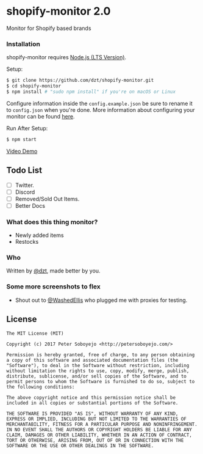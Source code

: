 # shopify-monitor 2.0
Monitor for Shopify based brands

### Installation

shopify-monitor requires [Node.js (LTS Version)](http://nodejs.org/).

Setup:

```sh
$ git clone https://github.com/dzt/shopify-monitor.git
$ cd shopify-monitor
$ npm install # "sudo npm install" if you're on macOS or Linux
```

Configure information inside the `config.example.json` be sure to rename it to `config.json` when you're done. More information about configuring your monitor can be found <a href="https://github.com/dzt/shopify-monitor/wiki/Configuring-your-monitor">here</a>.


Run After Setup:

```sh
$ npm start
```

<a href="https://www.youtube.com/watch?v=oirJnCmtfQY&feature=youtu.be">Video Demo</a>

## Todo List
- [ ] Twitter.
- [ ] Discord
- [ ] Removed/Sold Out Items.
- [ ] Better Docs

### What does this thing monitor?
- Newly added items
- Restocks

### Who

Written by <a href="http://petersoboyejo.com/">@dzt</a>, made better by you.

### Some more screenshots to flex

- Shout out to [@WashedEllis](https://twitter.com/WashedEllis) who plugged me with proxies for testing.

## License

```
The MIT License (MIT)

Copyright (c) 2017 Peter Soboyejo <http://petersoboyejo.com/>

Permission is hereby granted, free of charge, to any person obtaining a copy of this software and associated documentation files (the "Software"), to deal in the Software without restriction, including without limitation the rights to use, copy, modify, merge, publish, distribute, sublicense, and/or sell copies of the Software, and to permit persons to whom the Software is furnished to do so, subject to the following conditions:

The above copyright notice and this permission notice shall be included in all copies or substantial portions of the Software.

THE SOFTWARE IS PROVIDED "AS IS", WITHOUT WARRANTY OF ANY KIND, EXPRESS OR IMPLIED, INCLUDING BUT NOT LIMITED TO THE WARRANTIES OF MERCHANTABILITY, FITNESS FOR A PARTICULAR PURPOSE AND NONINFRINGEMENT. IN NO EVENT SHALL THE AUTHORS OR COPYRIGHT HOLDERS BE LIABLE FOR ANY CLAIM, DAMAGES OR OTHER LIABILITY, WHETHER IN AN ACTION OF CONTRACT, TORT OR OTHERWISE, ARISING FROM, OUT OF OR IN CONNECTION WITH THE SOFTWARE OR THE USE OR OTHER DEALINGS IN THE SOFTWARE.
```
